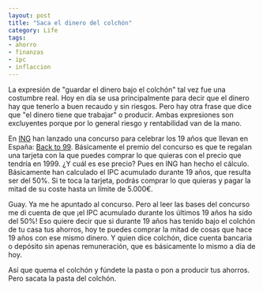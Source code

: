 ```yaml
---
layout: post
title: "Saca el dinero del colchón"
category: Life
tags:
- ahorro
- finanzas
- ipc
- inflaccion
---
```


La expresión de "guardar el dinero bajo el colchón" tal vez fue una costumbre real. Hoy en día se usa principalmente para decir que el dinero hay que tenerlo a buen recaudo y sin riesgos. Pero hay otra frase que dice que "el dinero tiene que trabajar" o producir. Ambas expresiones son excluyentes porque por lo general riesgo y rentabilidad van de la mano.

En [ING](https://www.ing.es) han lanzado una concurso para celebrar los 19 años que llevan en España: [Back to 99](https://www.ingbackto99.com). Básicamente el premio del concurso es que te regalan una tarjeta con la que puedes comprar lo que quieras con el precio que tendría en 1999. ¿Y cuál es ese precio? Pues en ING han hecho el cálculo. Básicamente han calculado el IPC acumulado durante 19 años, que resulta ser del 50%. Si te toca la tarjeta, podrás comprar lo que quieras y pagar la mitad de su coste hasta un límite de 5.000€.

Guay. Ya me he apuntado al concurso. Pero al leer las bases del concurso me di cuenta de que ¡el IPC acumulado durante los últimos 19 años ha sido del 50%! Eso quiere decir que si durante 19 años has tenido bajo el colchón de tu casa tus ahorros, hoy te puedes comprar la mitad de cosas que hace 19 años con ese mismo dinero. Y quien dice colchón, dice cuenta bancaria o depósito sin apenas remuneración, que es básicamente lo mismo a día de hoy.

Así que quema el colchón y fúndete la pasta o pon a producir tus ahorros. Pero sacata la pasta del colchón.
